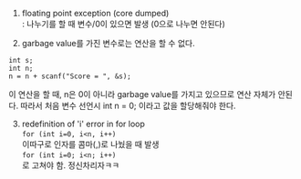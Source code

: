 1. floating point exception (core dumped)  
: 나누기를 할 때 변수/0이 있으면 발생 (0으로 나누면 안된다)  

2. garbage value를 가진 변수로는 연산을 할 수 없다.  
```
int s;
int n;
n = n + scanf("Score = ", &s);
```
이 연산을 할 때, n은 0이 아니라 garbage value를 가지고 있으므로 연산 자체가 안된다. 따라서 처음 변수 선언시 int n = 0; 이라고 값을 할당해줘야 한다.   

3. redefinition of 'i' error in for loop  
`for (int i=0, i<n, i++)`  
이따구로 인자를 콤마(,)로 나눴을 때 발생  
`for (int i=0; i<n; i++)`  
로 고쳐야 함. 정신차리자ㅋㅋ
